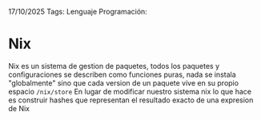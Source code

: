 17/10/2025
Tags: 
Lenguaje Programación: 

# Nix

Nix es un sistema de gestion de paquetes, todos los paquetes y configuraciones se describen como funciones puras, nada se instala "globalmente" sino que cada version de un paquete vive en su propio espacio `/nix/store` En lugar de modificar nuestro sistema nix lo que hace es construir hashes que representan el resultado exacto de una expresion de Nix  